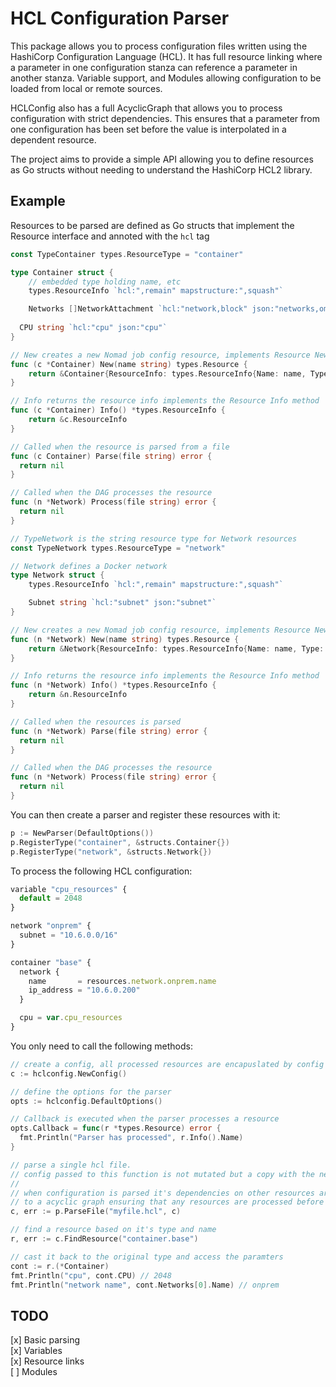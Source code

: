 # HCL Configuration Parser

This package allows you to process configuration files written using the HashiCorp Configuration Language (HCL).
It has full resource linking where a parameter in one configuration stanza can reference a parameter in another stanza.
Variable support, and Modules allowing configuration to be loaded from local or remote sources.

HCLConfig also has a full AcyclicGraph that allows you to process configuration with strict dependencies. This ensures
that a parameter from one configuration has been set before the value is interpolated in a dependent resource.

The project aims to provide a simple API allowing you to define resources as Go structs without needing to understand
the HashiCorp HCL2 library. 

## Example

Resources to be parsed are defined as Go structs that implement the Resource interface and annoted with the `hcl` tag

```go
const TypeContainer types.ResourceType = "container"

type Container struct {
	// embedded type holding name, etc
	types.ResourceInfo `hcl:",remain" mapstructure:",squash"`

	Networks []NetworkAttachment `hcl:"network,block" json:"networks,omitempty"` // Attach to the correct network // only when Image is specified
	
  CPU string `hcl:"cpu" json:"cpu"`
}

// New creates a new Nomad job config resource, implements Resource New method
func (c *Container) New(name string) types.Resource {
	return &Container{ResourceInfo: types.ResourceInfo{Name: name, Type: TypeContainer, Status: types.PendingCreation}}
}

// Info returns the resource info implements the Resource Info method
func (c *Container) Info() *types.ResourceInfo {
	return &c.ResourceInfo
}

// Called when the resource is parsed from a file
func (c Container) Parse(file string) error {
  return nil
}

// Called when the DAG processes the resource
func (n *Network) Process(file string) error {
  return nil
}

// TypeNetwork is the string resource type for Network resources
const TypeNetwork types.ResourceType = "network"

// Network defines a Docker network
type Network struct {
	types.ResourceInfo `hcl:",remain" mapstructure:",squash"`

	Subnet string `hcl:"subnet" json:"subnet"`
}

// New creates a new Nomad job config resource, implements Resource New method
func (n *Network) New(name string) types.Resource {
	return &Network{ResourceInfo: types.ResourceInfo{Name: name, Type: TypeNetwork, Status: types.PendingCreation}}
}

// Info returns the resource info implements the Resource Info method
func (n *Network) Info() *types.ResourceInfo {
	return &n.ResourceInfo
}

// Called when the resources is parsed
func (n *Network) Parse(file string) error {
  return nil
}

// Called when the DAG processes the resource
func (n *Network) Process(file string) error {
  return nil
}
```

You can then create a parser and register these resources with it:

```go
p := NewParser(DefaultOptions())
p.RegisterType("container", &structs.Container{})
p.RegisterType("network", &structs.Network{})
```

To process the following HCL configuration:

```javascript
variable "cpu_resources" {
  default = 2048
}

network "onprem" {
  subnet = "10.6.0.0/16"
}

container "base" {
  network {
    name       = resources.network.onprem.name
    ip_address = "10.6.0.200"
  }

  cpu = var.cpu_resources
}
```

You only need to call the following methods:

```go
// create a config, all processed resources are encapuslated by config
c := hclconfig.NewConfig()

// define the options for the parser
opts := hclconfig.DefaultOptions()

// Callback is executed when the parser processes a resource
opts.Callback = func(r *types.Resource) error {
  fmt.Println("Parser has processed", r.Info().Name)
}

// parse a single hcl file.
// config passed to this function is not mutated but a copy with the new resources parsed is returned
//
// when configuration is parsed it's dependencies on other resources are evaluated and this order added
// to a acyclic graph ensuring that any resources are processed before resources that depend on them.
c, err := p.ParseFile("myfile.hcl", c)

// find a resource based on it's type and name
r, err := c.FindResource("container.base")

// cast it back to the original type and access the paramters
cont := r.(*Container)
fmt.Println("cpu", cont.CPU) // 2048
fmt.Println("network name", cont.Networks[0].Name) // onprem
```

## TODO
[x] Basic parsing   
[x] Variables  
[x] Resource links   
[ ] Modules   
